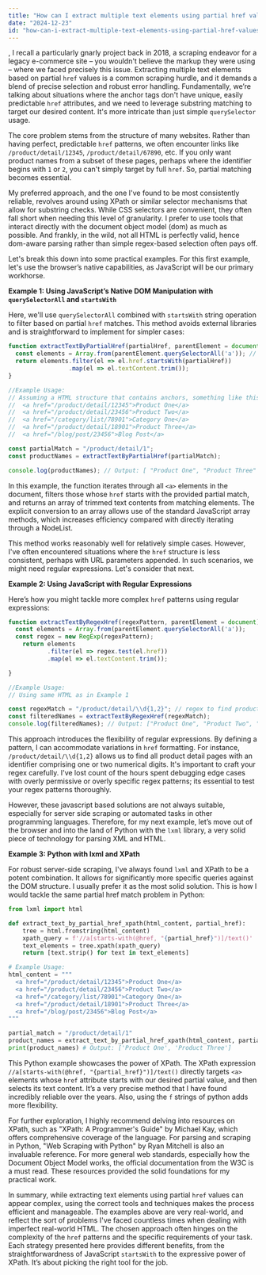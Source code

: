 ```yaml
---
title: "How can I extract multiple text elements using partial href values?"
date: "2024-12-23"
id: "how-can-i-extract-multiple-text-elements-using-partial-href-values"
---
```


,  I recall a particularly gnarly project back in 2018, a scraping endeavor for a legacy e-commerce site – you wouldn't believe the markup they were using – where we faced precisely this issue. Extracting multiple text elements based on partial `href` values is a common scraping hurdle, and it demands a blend of precise selection and robust error handling. Fundamentally, we’re talking about situations where the anchor tags don't have unique, easily predictable `href` attributes, and we need to leverage substring matching to target our desired content. It's more intricate than just simple `querySelector` usage.

The core problem stems from the structure of many websites. Rather than having perfect, predictable `href` patterns, we often encounter links like `/product/detail/12345`, `/product/detail/67890`, etc. If you only want product names from a subset of these pages, perhaps where the identifier begins with `1` or `2`, you can't simply target by full `href`. So, partial matching becomes essential.

My preferred approach, and the one I've found to be most consistently reliable, revolves around using XPath or similar selector mechanisms that allow for substring checks. While CSS selectors are convenient, they often fall short when needing this level of granularity. I prefer to use tools that interact directly with the document object model (dom) as much as possible. And frankly, in the wild, not all HTML is perfectly valid, hence dom-aware parsing rather than simple regex-based selection often pays off.

Let's break this down into some practical examples. For this first example, let's use the browser’s native capabilities, as JavaScript will be our primary workhorse.

**Example 1: Using JavaScript’s Native DOM Manipulation with `querySelectorAll` and `startsWith`**

Here, we'll use `querySelectorAll` combined with `startsWith` string operation to filter based on partial `href` matches. This method avoids external libraries and is straightforward to implement for simpler cases:

```javascript
function extractTextByPartialHref(partialHref, parentElement = document) {
  const elements = Array.from(parentElement.querySelectorAll('a')); // Convert NodeList to Array
  return elements.filter(el => el.href.startsWith(partialHref))
                 .map(el => el.textContent.trim());
}

//Example Usage:
// Assuming a HTML structure that contains anchors, something like this
//  <a href="/product/detail/12345">Product One</a>
//  <a href="/product/detail/23456">Product Two</a>
//  <a href="/category/list/78901">Category One</a>
//  <a href="/product/detail/18901">Product Three</a>
//  <a href="/blog/post/23456">Blog Post</a>

const partialMatch = "/product/detail/1";
const productNames = extractTextByPartialHref(partialMatch);

console.log(productNames); // Output: [ "Product One", "Product Three" ]
```

In this example, the function iterates through all `<a>` elements in the document, filters those whose `href` starts with the provided partial match, and returns an array of trimmed text contents from matching elements. The explicit conversion to an array allows use of the standard JavaScript array methods, which increases efficiency compared with directly iterating through a NodeList.

This method works reasonably well for relatively simple cases. However, I've often encountered situations where the `href` structure is less consistent, perhaps with URL parameters appended. In such scenarios, we might need regular expressions. Let's consider that next.

**Example 2: Using JavaScript with Regular Expressions**

Here’s how you might tackle more complex `href` patterns using regular expressions:

```javascript
function extractTextByRegexHref(regexPattern, parentElement = document) {
  const elements = Array.from(parentElement.querySelectorAll('a'));
  const regex = new RegExp(regexPattern);
    return elements
           .filter(el => regex.test(el.href))
           .map(el => el.textContent.trim());

}

//Example Usage:
// Using same HTML as in Example 1

const regexMatch = "/product/detail/\\d{1,2}"; // regex to find product details that start with /product/detail/ and contains 1 or two digits at the end
const filteredNames = extractTextByRegexHref(regexMatch);
console.log(filteredNames); // Output: ["Product One", "Product Two", "Product Three"]
```

This approach introduces the flexibility of regular expressions. By defining a pattern, I can accommodate variations in `href` formatting. For instance, `/product/detail/\\d{1,2}` allows us to find all product detail pages with an identifier comprising one or two numerical digits. It's important to craft your regex carefully. I've lost count of the hours spent debugging edge cases with overly permissive or overly specific regex patterns; its essential to test your regex patterns thoroughly.

However, these javascript based solutions are not always suitable, especially for server side scraping or automated tasks in other programming languages. Therefore, for my next example, let’s move out of the browser and into the land of Python with the `lxml` library, a very solid piece of technology for parsing XML and HTML.

**Example 3: Python with lxml and XPath**

For robust server-side scraping, I've always found `lxml` and XPath to be a potent combination. It allows for significantly more specific queries against the DOM structure. I usually prefer it as the most solid solution. This is how I would tackle the same partial href match problem in Python:

```python
from lxml import html

def extract_text_by_partial_href_xpath(html_content, partial_href):
    tree = html.fromstring(html_content)
    xpath_query = f'//a[starts-with(@href, "{partial_href}")]/text()'
    text_elements = tree.xpath(xpath_query)
    return [text.strip() for text in text_elements]

# Example Usage:
html_content = """
  <a href="/product/detail/12345">Product One</a>
  <a href="/product/detail/23456">Product Two</a>
  <a href="/category/list/78901">Category One</a>
  <a href="/product/detail/18901">Product Three</a>
  <a href="/blog/post/23456">Blog Post</a>
"""

partial_match = "/product/detail/1"
product_names = extract_text_by_partial_href_xpath(html_content, partial_match)
print(product_names) # Output: ['Product One', 'Product Three']
```

This Python example showcases the power of XPath. The XPath expression `//a[starts-with(@href, "{partial_href}")]/text()` directly targets `<a>` elements whose `href` attribute starts with our desired partial value, and then selects its text content. It’s a very precise method that I have found incredibly reliable over the years. Also, using the `f` strings of python adds more flexibility.

For further exploration, I highly recommend delving into resources on XPath, such as "XPath: A Programmer's Guide" by Michael Kay, which offers comprehensive coverage of the language. For parsing and scraping in Python, "Web Scraping with Python" by Ryan Mitchell is also an invaluable reference. For more general web standards, especially how the Document Object Model works, the official documentation from the W3C is a must read. These resources provided the solid foundations for my practical work.

In summary, while extracting text elements using partial `href` values can appear complex, using the correct tools and techniques makes the process efficient and manageable. The examples above are very real-world, and reflect the sort of problems I've faced countless times when dealing with imperfect real-world HTML. The chosen approach often hinges on the complexity of the `href` patterns and the specific requirements of your task. Each strategy presented here provides different benefits, from the straightforwardness of JavaScript `startsWith` to the expressive power of XPath. It’s about picking the right tool for the job.
